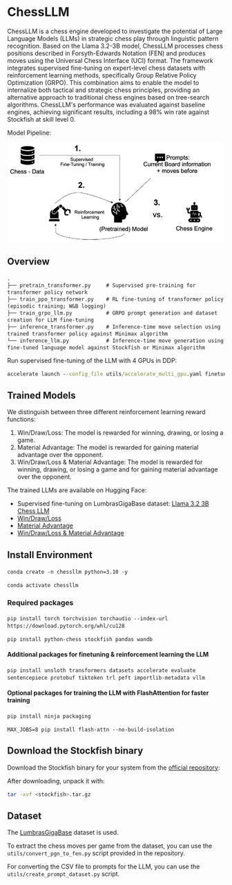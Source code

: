 # ChessLLM
ChessLLM is a chess engine developed to investigate the potential of Large Language Models (LLMs) in strategic chess 
play through linguistic pattern recognition. Based on the Llama 3.2-3B model, ChessLLM processes chess positions 
described in Forsyth-Edwards Notation (FEN) and produces moves using the Universal Chess Interface (UCI) format.
The framework integrates supervised fine-tuning on expert-level chess datasets with reinforcement learning methods, 
specifically Group Relative Policy Optimization (GRPO). This combination aims to 
enable the model to internalize both tactical and strategic chess principles, providing an alternative approach to 
traditional chess engines based on tree-search algorithms.
ChessLLM's performance was evaluated against baseline engines, achieving significant results, including a 98% win rate 
against Stockfish at skill level 0.


Model Pipeline: 

![Model Pipeline](docs/LLM_Pipeline.png)

## Overview
```
.
├── pretrain_transformer.py     # Supervised pre-training for transformer policy network
├── train_ppo_transformer.py    # RL fine-tuning of transformer policy (episodic training; W&B logging)
├── train_grpo_llm.py           # GRPO prompt generation and dataset creation for LLM fine-tuning
├── inference_transformer.py    # Inference-time move selection using trained transformer policy against Minimax algorithm
└── inference_llm.py            # Inference-time move generation using fine-tuned language model against Stockfish or Minimax algorithm
```

Run supervised fine-tuning of the LLM with 4 GPUs in DDP:
```cmd
accelerate launch --config_file utils/accelerate_multi_gpu.yaml finetune_llm.py
```

## Trained Models
We distinguish between three different reinforcement learning reward functions:
1. Win/Draw/Loss: The model is rewarded for winning, drawing, or losing a game.
2. Material Advantage: The model is rewarded for gaining material advantage over the opponent.
3. Win/Draw/Loss & Material Advantage: The model is rewarded for winning, drawing, or losing a game and for gaining material advantage over the opponent.

The trained LLMs are available on Hugging Face:
- Supervised fine-tuning on LumbrasGigaBase dataset: [Llama 3.2 3B Chess LLM](https://huggingface.co/JonasNasimzada/llama-3.2-3b-chess_supervised_finetuned)
- [Win/Draw/Loss](https://huggingface.co/JonasNasimzada/llama-3.2-3b-chess_grpo_win_draw_loss/)
- [Material Advantage](https://huggingface.co/JonasNasimzada/llama-3.2-3b-chess_grpo_material_advantage/)
- [Win/Draw/Loss & Material Advantage](https://huggingface.co/JonasNasimzada/llama-3.2-3b-chess_grpo_win_draw_loss_material_advantage/)

## Install Environment

`conda create -n chessllm python=3.10 -y`

`conda activate chessllm`

### Required packages

`pip install torch torchvision torchaudio --index-url https://download.pytorch.org/whl/cu128`

`pip install python-chess stockfish pandas wandb`

#### Additional packages for finetuning & reinforcement learning the LLM

`pip install unsloth transformers datasets accelerate evaluate sentencepiece protobuf tiktoken trl peft importlib-metadata vllm`

#### Optional packages for training the LLM with FlashAttention for faster training

`pip install ninja packaging`

`MAX_JOBS=8 pip install flash-attn --no-build-isolation`

## Download the Stockfish binary

Download the Stockfish binary for your system from the [official repository](https://stockfishchess.org/download/):

After downloading, unpack it with:

```bash
tar -xvf <stockfish>.tar.gz
```
## Dataset
The [LumbrasGigaBase](https://lumbrasgigabase.com/en/download-in-pgn-format-en/) dataset is used.

To extract the chess moves per game from the dataset, you can use the `utils/convert_pgn_to_fen.py` script provided in the repository.

For converting the CSV file to prompts for the LLM, you can use the `utils/create_prompt_dataset.py` script.
